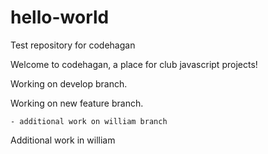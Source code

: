 # hello-world

Test repository for codehagan

Welcome to codehagan, a place for club javascript projects!

Working on develop branch.

Working on new feature branch.

	- additional work on william branch

Additional work in william

